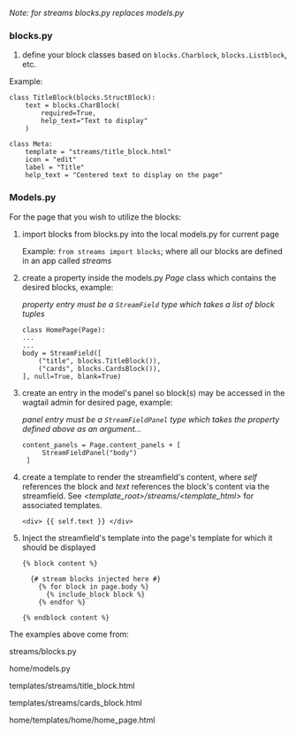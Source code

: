 _Note: for streams blocks.py replaces models.py_

### blocks.py
1. define your block classes based on `blocks.Charblock`, `blocks.Listblock`, etc.

Example:

    class TitleBlock(blocks.StructBlock):
        text = blocks.CharBlock(
            required=True,
            help_text="Text to display"
        )

    class Meta:
        template = "streams/title_block.html"
        icon = "edit"
        label = "Title"
        help_text = "Centered text to display on the page"

### Models.py
For the page that you wish to utilize the blocks:
1.  import blocks from blocks.py into the local models.py for current page
    
    Example:
    `from streams import blocks`; where all our blocks are defined in an app called _streams_
    
2.  create a property inside the models.py _Page_ class which contains the desired blocks, example:

    _property entry must be a `StreamField` type which takes a list of block tuples_

        class HomePage(Page):
        ...
        ...
        body = StreamField([
            ("title", blocks.TitleBlock()),
            ("cards", blocks.CardsBlock()),
        ], null=True, blank=True)
    
3. create an entry in the model's panel so block(s) may be accessed in the wagtail admin for desired page, example:
   
   _panel entry must be a `StreamFieldPanel` type which takes the property defined above as an argument..._
   
       content_panels = Page.content_panels + [
            StreamFieldPanel("body")
        ]

4. create a template to render the streamfield's content, where _self_ references the block and _text_ references the 
block's content via the streamfield.  See _<template_root>/streams/<template_html>_ 
for associated templates.  
 
    `<div> {{ self.text }} </div>`
    
5.  Inject the streamfield's template into the page's template for which it should be displayed

        {% block content %}
        
          {# stream blocks injected here #}
            {% for block in page.body %}
              {% include_block block %}
            {% endfor %}
        
        {% endblock content %}
        
 The examples above come from:
 
 streams/blocks.py
 
 home/models.py
 
 templates/streams/title_block.html
 
 templates/streams/cards_block.html
 
 home/templates/home/home_page.html



